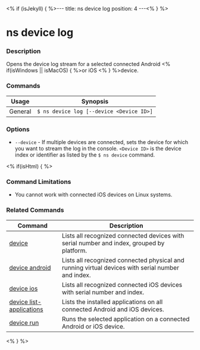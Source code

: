 <% if (isJekyll) { %>---
title: ns device log
position: 4
---<% } %>

# ns device log

### Description

Opens the device log stream for a selected connected Android <% if(isWindows || isMacOS) { %>or iOS <% } %>device.

### Commands

Usage | Synopsis
------|-------
General | `$ ns device log [--device <Device ID>]`

### Options

* `--device` - If multiple devices are connected, sets the device for which you want to stream the log in the console. `<Device ID>` is the device index or identifier as listed by the `$ ns device` command.

<% if(isHtml) { %>

### Command Limitations

* You cannot work with connected iOS devices on Linux systems.

### Related Commands

Command | Description
----------|----------
[device](device.html) | Lists all recognized connected devices with serial number and index, grouped by platform.
[device android](device-android.html) | Lists all recognized connected physical and running virtual devices with serial number and index.
[device ios](device-ios.html) | Lists all recognized connected iOS devices with serial number and index.
[device list-applications](device-list-applications.html) | Lists the installed applications on all connected Android and iOS devices.
[device run](device-run.html) | Runs the selected application on a connected Android or iOS device.
<% } %>